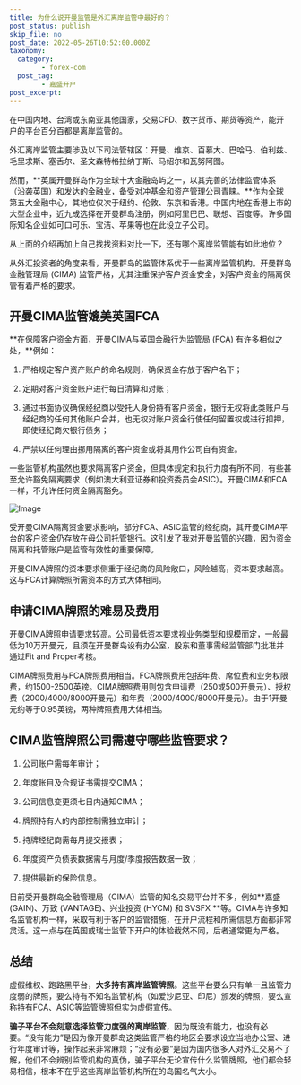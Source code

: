 ```yaml
---
title: 为什么说开曼监管是外汇离岸监管中最好的？
post_status: publish
skip_file: no
post_date: 2022-05-26T10:52:00.000Z
taxonomy:
  category:
        - forex-com
  post_tag:
        - 嘉盛开户
post_excerpt: 
---
```

在中国内地、台湾或东南亚其他国家，交易CFD、数字货币、期货等资产，能开户的平台百分百都是离岸监管的。

外汇离岸监管主要涉及以下司法管辖区：开曼、维京、百慕大、巴哈马、伯利兹、毛里求斯、塞舌尔、圣文森特格拉纳丁斯、马绍尔和瓦努阿图。

然而，**英属开曼群岛作为全球十大金融岛屿之一，以其完善的法律监管体系（沿袭英国）和发达的金融业，备受对冲基金和资产管理公司青睐。**作为全球第五大金融中心，其地位仅次于纽约、伦敦、东京和香港。中国内地在香港上市的大型企业中，近九成选择在开曼群岛注册，例如阿里巴巴、联想、百度等。许多国际知名企业如可口可乐、宝洁、苹果等也在此设立子公司。

从上面的介绍再加上自己找找资料对比一下，还有哪个离岸监管能有如此地位？

从外汇投资者的角度来看，开曼群岛的监管体系优于一些离岸监管机构。开曼群岛金融管理局 (CIMA) 监管严格，尤其注重保护客户资金安全，对客户资金的隔离保管有着严格的要求。

## 开曼CIMA监管媲美英国FCA

**在保障客户资金方面，开曼CIMA与英国金融行为监管局 (FCA) 有许多相似之处，**例如：

1. 严格规定客户资产账户的命名规则，确保资金存放于客户名下；

1. 定期对客户资金账户进行每日清算和对账；

1. 通过书面协议确保经纪商以受托人身份持有客户资金，银行无权将此类账户与经纪商的任何其他账户合并，也无权对账户资金行使任何留置权或进行扣押，即使经纪商欠银行债务；

1. 严禁以任何理由挪用隔离的客户资金或将其用作公司自有资金。

一些监管机构虽然也要求隔离客户资金，但具体规定和执行力度有所不同，有些甚至允许豁免隔离要求（例如澳大利亚证券和投资委员会ASIC）。开曼CIMA和FCA一样，不允许任何资金隔离豁免。

![Image](https://prod-files-secure.s3.us-west-2.amazonaws.com/39ed1227-6d7d-4570-be36-9ccd4a2c4241/bd849744-3fcb-4a37-8312-357962c8f065/image.png?X-Amz-Algorithm=AWS4-HMAC-SHA256&X-Amz-Content-Sha256=UNSIGNED-PAYLOAD&X-Amz-Credential=ASIAZI2LB46643TIFRI2%2F20250224%2Fus-west-2%2Fs3%2Faws4_request&X-Amz-Date=20250224T101408Z&X-Amz-Expires=3600&X-Amz-Security-Token=IQoJb3JpZ2luX2VjEPL%2F%2F%2F%2F%2F%2F%2F%2F%2F%2FwEaCXVzLXdlc3QtMiJGMEQCIDrT9g1GinYStKYOAJ0banrOuSRQFv7akAfxVvLtCmuRAiA9Vn%2BKJF3TzS2uYTmzc9kHCirYfNmbHp41YWijDL7DQyr%2FAwgrEAAaDDYzNzQyMzE4MzgwNSIMwsv0%2BivRZN6PTZW9KtwDbgNmGiYY2SdUs07anDBCqNexIbnNDFZgxTMTGkW04Y%2FvARk6JS2NAabqNs7d%2FaMTS58v0lPQVajnW73aGposQfbJcTeTp0eLyKvT82euPA8NVjwhgc59fa1kPN7GMcbid%2F1I0NxIUjObXJaUphB%2BxBD5rlcs2fkHxBVkXfXDNT8DwRO65mm8DvwosKnXfpt8apBMQ55lzeXWsv68UL2NLFhk8SMoW%2Fxq3ODKu1bOHeBYeu%2FVsKQeOj6UM87Qp8CiqGeeOmIRcCYygF3OkdtfkjH3K7rwPw8JWUCTagPMjjoPO%2B%2BFx%2BzHPqr%2Bzgf96CohlPVqcnAuGf%2BLPgKpR9LNrvMYtM2g0fhFWT9k%2FtnHGWBkdDal48UVlbcyiNNplNCORIq1z%2FUSeQCtVqRQCMrlol75LAEStjNUFgi6tvuHwFRyV5I%2BHbU3OEBh%2F8n7CtwfNmIbt6OFsLl%2B%2BxXx7i3%2F3KNuHPZk%2FUMX1T3dWfW6S%2BUPzVV3vPjpS6Pgb51GL2LP4VPLR%2BRrOdZpIyrfLHENIhwuccg4%2Fn4Ym38AAvcmz3OnTPKrEC%2FjhCmWAuQa5COKXutcxnvsHemjdRmrGepAqY0RpdRHnyTWlKoK1P%2FALj9JBrh6ZTLhg1GV5YIw34rxvQY6pgGW5lQ2vBB9w7HD4M9JMT6iP49w%2BBDCYpvsh7oszT9nnI4MSYodNAsmzPo257%2BpEwoARQohxJl1VzoMGKFvGZz%2BHij5vIC99Fa4Shd8cwybZaKU3asfRQBYNg9EqyIW0FcYLUIsbLOhNSELsK0okgUJ3kCrsWWIKw%2Fj%2B3xKpsEgk1G9EMDmv3V39cwqQ4NoERpF%2Bcfa1dTxfSxK1sQ1E2KNuTNY%2B5GJ&X-Amz-Signature=e57d917ef36b5033d68110dfd9ec221c2b659b0ff59108f1676a9fbb11110b35&X-Amz-SignedHeaders=host&x-id=GetObject)

受开曼CIMA隔离资金要求影响，部分FCA、ASIC监管的经纪商，其开曼CIMA平台的客户资金仍存放在母公司托管银行。这引发了我对开曼监管的兴趣，因为资金隔离和托管账户是监管有效性的重要保障。

开曼CIMA牌照的资本要求侧重于经纪商的风险敞口，风险越高，资本要求越高。这与FCA计算牌照所需资本的方式大体相同。

## **申请CIMA牌照的难易及费用**

开曼CIMA牌照申请要求较高。公司最低资本要求视业务类型和规模而定，一般最低为10万开曼元，且须在开曼群岛设有办公室，股东和董事需经监管部门批准并通过Fit and Proper考核。

CIMA牌照费用与FCA牌照费用相当。FCA牌照费用包括年费、席位费和业务权限费，约1500-2500英镑。CIMA牌照费用则包含申请费（250或500开曼元）、授权费（2000/4000/8000开曼元）和年费（2000/4000/8000开曼元）。由于1开曼元约等于0.95英镑，两种牌照费用大体相当。

## CIMA监管牌照公司需遵守哪些监管要求？

1. 公司账户需每年审计；

1. 年度账目及合规证书需提交CIMA；

1. 公司信息变更须七日内通知CIMA；

1. 牌照持有人的内部控制需独立审计；

1. 持牌经纪商需每月提交报表；

1. 年度资产负债表数据需与月度/季度报告数据一致；

1. 提供最新的保险信息。

目前受开曼群岛金融管理局（CIMA）监管的知名交易平台并不多，例如**嘉盛 (GAIN)、万致 (VANTAGE)、兴业投资 (HYCM) 和 SVSFX **等。CIMA与许多知名监管机构一样，采取有利于客户的监管措施，在开户流程和所需信息方面都非常灵活。这一点与在英国或瑞士监管下开户的体验截然不同，后者通常更为严格。

## 总结

虚假维权、跑路黑平台，**大多持有离岸监管牌照**。这些平台要么只有单一且监管力度弱的牌照，要么持有不知名监管机构（如爱沙尼亚、印尼）颁发的牌照，要么宣称持有FCA、ASIC等监管牌照但实为虚假宣传。

**骗子平台不会刻意选择监管力度强的离岸监管**，因为既没有能力，也没有必要。“没有能力”是因为像开曼群岛这类监管严格的地区会要求设立当地办公室、进行年度审计等，操作起来非常麻烦；“没有必要”是因为国内很多人对外汇交易不了解，他们不会辨别监管机构的真伪，骗子平台无论宣传什么监管牌照，他们都会轻易相信，根本不在乎这些离岸监管机构所在的岛国名气大小。